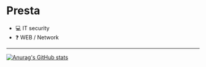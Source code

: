 # Presta
 
- 💻 IT security
- ❓ WEB / Network

***

[![Anurag's GitHub stats](https://github-readme-stats.vercel.app/api?username=prestaa&show_icons=true&theme=dark&hide=prs)](https://github.com/anuraghazra/github-readme-stats)
